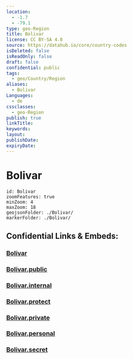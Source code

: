 ```yaml
---
location:
  - -1.7
  - -79.1
type: geo-Region
title: Bolivar
license: CC BY-SA 4.0
source: https://datahub.io/core/country-codes
isDeleted: false
isReadOnly: false
draft: false
confidential: public
tags:
  - geo/Country/Region
aliases:
  - Bolivar
Languages:
  - de
cssclasses:
  - geo-Region
publish: true
linkTitle:
keywords:
layout:
publishDate:
expiryDate:
---
```


# Bolivar

```leaflet
id: Bolivar
zoomFeatures: true 
minZoom: 4 
maxZoom: 18
geojsonFolder: ./Bolivar/
markerFolder: ./Bolivar/
```


## Confidential Links & Embeds: 

### [Bolivar](/_Standards/Earth/Continent/America~South/Ecuador/provinces~Equador/Bolivar.md) 

### [Bolivar.public](/_public/Earth/Continent/America~South/Ecuador/provinces~Equador/Bolivar.public.md) 

### [Bolivar.internal](/_internal/Earth/Continent/America~South/Ecuador/provinces~Equador/Bolivar.internal.md) 

### [Bolivar.protect](/_protect/Earth/Continent/America~South/Ecuador/provinces~Equador/Bolivar.protect.md) 

### [Bolivar.private](/_private/Earth/Continent/America~South/Ecuador/provinces~Equador/Bolivar.private.md) 

### [Bolivar.personal](/_personal/Earth/Continent/America~South/Ecuador/provinces~Equador/Bolivar.personal.md) 

### [Bolivar.secret](/_secret/Earth/Continent/America~South/Ecuador/provinces~Equador/Bolivar.secret.md)


